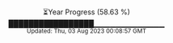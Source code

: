 <p align="center">
⏳Year Progress (58.63 %) <br>
█████████████████▁▁▁▁▁▁▁▁▁▁▁▁▁ <br>
<sub>Updated: Thu, 03 Aug 2023 00:08:57 GMT</sub>
</p>

